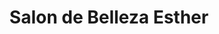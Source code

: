 ---
title: "Salon de Belleza Esther"
url: /tegucigalpa/salon-de-belleza-esther/
shop: cosméticos
---